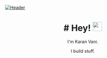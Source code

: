 [![Header](https://raw.githubusercontent.com/MartinHeinz/<OWNER>/<OWNER>/readme_header.png "Header")](https://some-url.dev/)


<h1 align='center'># Hey! <img src="https://raw.githubusercontent.com/MartinHeinz/MartinHeinz/master/wave.gif" width="30px">
</h1>
<p align='center'> I'm Karan Vani. </p>
<p align='center'>I build stuff.</p>
